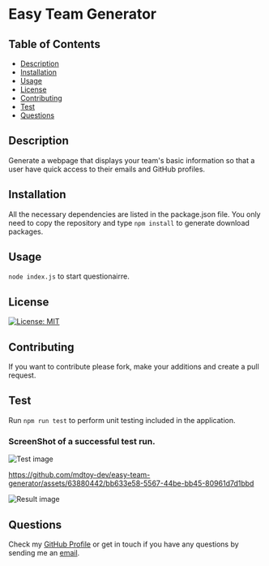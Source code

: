 # Easy Team Generator
  
  ## Table of Contents
  * [Description](#Description)
  * [Installation](#Installation)
  * [Usage](#Usage)
  * [License](#License)
  * [Contributing](#Contributing)
  * [Test](#test)
  * [Questions](#questions)

  ## Description 
  Generate a webpage that displays your team's basic information so that a user have quick access to their emails and GitHub profiles.

  ## Installation
  All the necessary dependencies are listed in the package.json file. You only need to copy the repository and type ```npm install``` to generate download packages.

  ## Usage
  ```node index.js``` to start questionairre.

  ## License
  [![License: MIT](https://img.shields.io/badge/License-MIT-yellow.svg)](https://opensource.org/licenses/MIT)

  ## Contributing
  If you want to contribute please fork, make your additions and create a pull request.
  
  ## Test
  Run ```npm run test``` to perform unit testing included in the application. 

  ### ScreenShot of a successful test run.

  ![Test image](./assets/test.png)

  https://github.com/mdtoy-dev/easy-team-generator/assets/63880442/bb633e58-5567-44be-bb45-80961d7d1bbd

  ![Result image](./assets/html.png)

 
   
  ## Questions
  Check my [GitHub Profile](https://github.com/mdtoy-dev) or get in touch if you have any questions by sending me an [email](mailto:berk.toy1@gmail.com).

  



